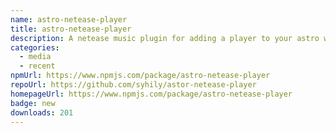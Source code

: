 ```yaml
---
name: astro-netease-player
title: astro-netease-player
description: A netease music plugin for adding a player to your astro website.
categories:
  - media
  - recent
npmUrl: https://www.npmjs.com/package/astro-netease-player
repoUrl: https://github.com/syhily/astor-netease-player
homepageUrl: https://www.npmjs.com/package/astro-netease-player
badge: new
downloads: 201
---
```

